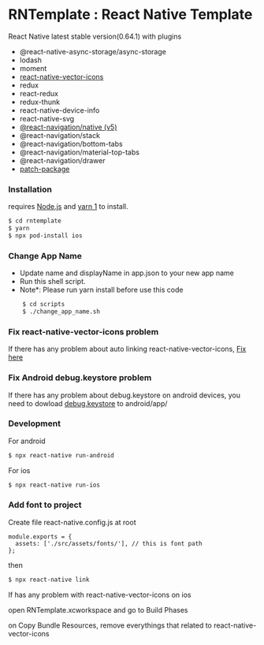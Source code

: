 # RNTemplate : React Native Template

React Native latest stable version(0.64.1) with plugins

- @react-native-async-storage/async-storage
- lodash
- moment
- [react-native-vector-icons](https://github.com/oblador/react-native-vector-icons)
- redux
- react-redux
- redux-thunk
- react-native-device-info
- react-native-svg
- [@react-navigation/native (v5)](https://reactnavigation.org/)
- @react-navigation/stack
- @react-navigation/bottom-tabs
- @react-navigation/material-top-tabs
- @react-navigation/drawer
- [patch-package](https://callstack.com/blog/say-goodbye-to-old-fashioned-forks-thanks-to-the-patch-package/)

### Installation

requires [Node.js](https://nodejs.org/) and [yarn 1](https://classic.yarnpkg.com/en/docs/install) to install.

```sh
$ cd rntemplate
$ yarn
$ npx pod-install ios
```

### Change App Name

- Update name and displayName in app.json to your new app name
- Run this shell script.
- Note\*: Please run yarn install before use this code

```sh
	$ cd scripts
	$ ./change_app_name.sh
```

### Fix react-native-vector-icons problem

If there has any problem about auto linking react-native-vector-icons, [Fix here](https://github.com/oblador/react-native-vector-icons/issues/1114#issuecomment-574994418)

### Fix Android debug.keystore problem

If there has any problem about debug.keystore on android devices, you need to dowload [debug.keystore](https://github.com/react-native-community/rn-diff-purge/raw/release/0.64.1/RnDiffApp/android/app/debug.keystore) to android/app/

### Development

For android

```sh
$ npx react-native run-android
```

For ios

```sh
$ npx react-native run-ios
```

### Add font to project

Create file react-native.config.js at root

```
module.exports = {
  assets: ['./src/assets/fonts/'], // this is font path
};
```

then

```sh
$ npx react-native link
```

If has any problem with react-native-vector-icons on ios

open RNTemplate.xcworkspace and go to Build Phases

on Copy Bundle Resources, remove everythings that related to react-native-vector-icons